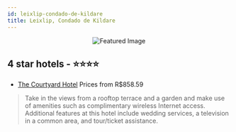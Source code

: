 ```yaml
---
id: leixlip-condado-de-kildare
title: Leixlip, Condado de Kildare
---
```


<center><img src="https://i.travelapi.com/hotels/3000000/2320000/2315200/2315177/8f66662f_b.jpg" alt="Featured Image" /></center>


##  4 star hotels - ⭐️⭐️⭐️⭐️

-    [The Courtyard Hotel](https://us.hurb.com/br/hotels/leixlip/the-courtyard-hotel-JNP-JP866473?cmp=18055) Prices from R$858.59
   > Take in the views from a rooftop terrace and a garden and make use of amenities such as complimentary wireless Internet access. Additional features at this hotel include wedding services, a television in a common area, and tour/ticket assistance.
